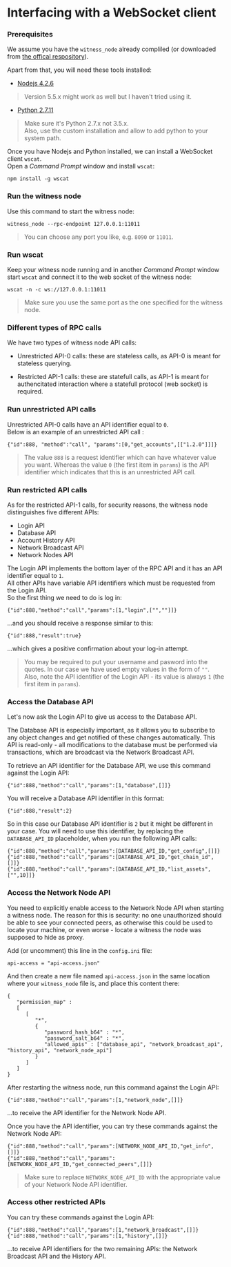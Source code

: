 # Interfacing with a WebSocket client
### Prerequisites

We assume  you have the `witness_node` already compliled (or downloaded from [the offical respository](https://github.com/bitshares/bitshares-2/releases/latest)).

Apart from that, you will need these tools installed:

* [Nodejs 4.2.6](https://nodejs.org/dist/v4.2.5/node-v4.2.5-x64.msi)
> Version 5.5.x might work as well but I haven't tried using it.

* [Python 2.7.11](https://www.python.org/ftp/python/2.7.11/python-2.7.11.msi)
> Make sure it's Python 2.7.x not 3.5.x.  
Also, use the custom installation and allow to add python to your system path.

Once you have Nodejs and Python installed, we can install a WebSocket client `wscat`.  
Open a *Command Prompt* window and install `wscat`:
```
npm install -g wscat
```

### Run the witness node
Use this command to start the witness node:
```
witness_node --rpc-endpoint 127.0.0.1:11011
```
> You can choose any port you like, e.g. `8090` or `11011`.

### Run wscat
Keep your witness node running and in another *Command Prompt* window start `wscat` and connect it to the web socket of the witness node:
```
wscat -n -c ws://127.0.0.1:11011
```
> Make sure you use the same port as the one specified for the witness node.

### Different types of RPC calls
We have two types of witness node API calls:
* Unrestricted API-0 calls: these are stateless calls, as API-0 is meant for stateless querying.

* Restricted API-1 calls: these are statefull calls, as API-1 is meant for authencitated interaction where a statefull protocol (web socket) is required.

### Run unrestricted API calls
Unrestricted API-0 calls have an API identifier equal to `0`.  
Below is an example of an unrestricted API call :
```
{"id":888, "method":"call", "params":[0,"get_accounts",[["1.2.0"]]]}  
```
> The value `888` is a request identifier which can have whatever value you want. Whereas the value `0` (the first item in `params`) is the API identifier which indicates that this is an unrestricted API call.

### Run restricted API calls
As for the restricted API-1 calls, for security reasons, the witness node distinguishes five different APIs:
* Login API
* Database API
* Account History API
* Network Broadcast API
* Network Nodes API

The Login API implements the bottom layer of the RPC API and it has an API identifier equal to `1`.   
All other APIs have variable API identifiers which must be requested from the Login API.  
So the first thing we need to do is log in:
```
{"id":888,"method":"call","params":[1,"login",["",""]]}
```
...and you should receive a response similar to this:
```
{"id":888,"result":true}
```
...which gives a positive confirmation about your log-in attempt.

> You may be required to put your username and pasword into the quotes. In our case we have used empty values in the form of `""`. Also, note the API identifier of the Login API - its value is always `1` (the first item in `params`).

### Access the Database API

Let's now ask the Login API to give us access to the Database API.

The Database API is especially important, as it allows you to subscribe to any object changes and get notified of these changes automatically. This API is read-only - all modifications to the database must be performed via transactions, which are broadcast via the Network Broadcast API.  

To retrieve an API identifier for the Database API, we use this command against the Login API:
```
{"id":888,"method":"call","params":[1,"database",[]]}
```
You will receive a Database API identifier in this format:
```
{"id":888,"result":2}
```
So in this case our Database API identifier is `2` but it might be different in your case. You will need to use this identifier, by replacing the `DATABASE_API_ID` placeholder, when you run the following API calls:
```
{"id":888,"method":"call","params":[DATABASE_API_ID,"get_config",[]]}  
{"id":888,"method":"call","params":[DATABASE_API_ID,"get_chain_id",[]]}  
{"id":888,"method":"call","params":[DATABASE_API_ID,"list_assets",["",10]]}  
```

### Access the Network Node API

You need to explicitly enable access to the Network Node API when starting a witness node. The reason for this is security: no one unauthorized should be able to see your connected peers, as otherwise this could be used to locate your machine, or even worse - locate a witness the node was supposed to hide as proxy.

Add (or uncomment) this line in the `config.ini` file:
```
api-access = "api-access.json"
```
And then create a new file named `api-access.json` in the same location where your `witness_node` file is, and place this content there:
```
{
   "permission_map" :
   [
      [
         "*",
         {
            "password_hash_b64" : "*",
            "password_salt_b64" : "*",
            "allowed_apis" : ["database_api", "network_broadcast_api", "history_api", "network_node_api"]
         }
      ]
   ]
}
```

After restarting the witness node, run this command against the Login API:
```
{"id":888,"method":"call","params":[1,"network_node",[]]}
```
...to receive the API identifier for the Network Node API.

Once you have the API identifier, you can try these commands against the Network Node API:
```
{"id":888,"method":"call","params":[NETWORK_NODE_API_ID,"get_info",[]]} 
{"id":888,"method":"call","params":[NETWORK_NODE_API_ID,"get_connected_peers",[]]} 
```
> Make sure to  replace `NETWORK_NODE_API_ID` with the appropriate value of your Network Node API identifier.

### Access other restricted APIs

You can try these commands against the Login API:
```
{"id":888,"method":"call","params":[1,"network_broadcast",[]]}
{"id":888,"method":"call","params":[1,"history",[]]}
```
...to receive API identifiers for the two remaining APIs: the Network Broadcast API and the History API.
